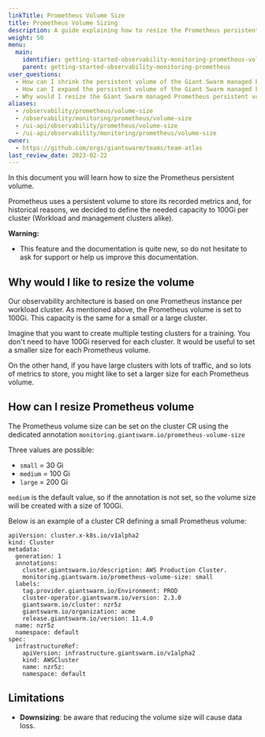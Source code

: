```yaml
---
linkTitle: Prometheus Volume Size
title: Prometheus Volume Sizing
description: A guide explaining how to resize the Prometheus persistent volume to fit your needs.
weight: 50
menu:
  main:
    identifier: getting-started-observability-monitoring-prometheus-volumesize
    parent: getting-started-observability-monitoring-prometheus
user_questions:
  - How can I shrink the persistent volume of the Giant Swarm managed Prometheus?
  - How can I expand the persistent volume of the Giant Swarm managed Prometheus?
  - Why would I resize the Giant Swarm managed Prometheus persistent volume ?
aliases:
  - /observability/prometheus/volume-size
  - /observability/monitoring/prometheus/volume-size
  - /ui-api/observability/prometheus/volume-size
  - /ui-api/observability/monitoring/prometheus/volume-size
owner:
  - https://github.com/orgs/giantswarm/teams/team-atlas
last_review_date: 2023-02-22
---
```


In this document you will learn how to size the Prometheus persistent volume.

Prometheus uses a persistent volume to store its recorded metrics and, for historical reasons, we decided to define the needed capacity to 100Gi per cluster (Workload and management clusters alike).


__Warning:__ 
* This feature and the documentation is quite new, so do not hesitate to ask for support or help us improve this documentation.


## Why would I like to resize the volume
Our observability architecture is based on one Prometheus instance per workload cluster.
As mentioned above, the Prometheus volume is set to 100Gi.
This capacity is the same for a small or a large cluster.

Imagine that you want to create multiple testing clusters for a training.
You don't need to have 100Gi reserved for each cluster.
It would be useful to set a smaller size for each Prometheus volume.

On the other hand, if you have large clusters with lots of traffic, and so lots of metrics to store, you might like to set a larger size for each Prometheus volume.

## How can I resize Prometheus volume
The Prometheus volume size can be set on the cluster CR using the dedicated annotation `monitoring.giantswarm.io/prometheus-volume-size`

Three values are possible:
* `small` = 30 Gi
* `medium` = 100 Gi
* `large` = 200 Gi

`medium` is the default value, so if the annotation is not set, so the volume size will be created with a size of 100Gi.

Below is an example of a cluster CR defining a small Prometheus volume:
```
apiVersion: cluster.x-k8s.io/v1alpha2
kind: Cluster
metadata:
  generation: 1
  annotations:
    cluster.giantswarm.io/description: AWS Production Cluster.
    monitoring.giantswarm.io/prometheus-volume-size: small
  labels:
    tag.provider.giantswarm.io/Environment: PROD
    cluster-operator.giantswarm.io/version: 2.3.0
    giantswarm.io/cluster: nzr5z
    giantswarm.io/organization: acme
    release.giantswarm.io/version: 11.4.0
  name: nzr5z
  namespace: default
spec:
  infrastructureRef:
    apiVersion: infrastructure.giantswarm.io/v1alpha2
    kind: AWSCluster
    name: nzr5z:
    namespace: default
```

## Limitations

* __Downsizing__: be aware that reducing the volume size will cause data loss.



